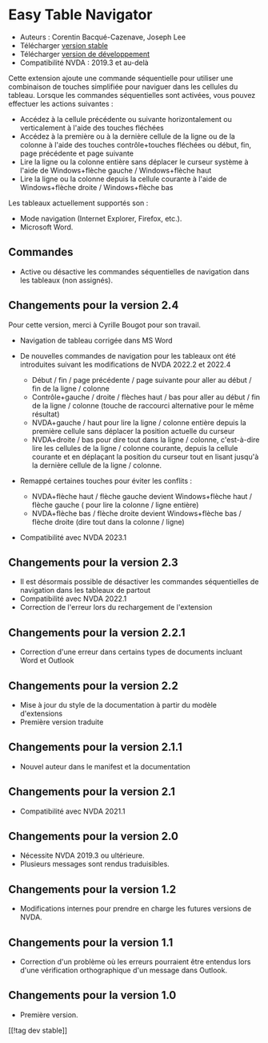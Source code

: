# Easy Table Navigator #

* Auteurs : Corentin Bacqué-Cazenave, Joseph Lee
* Télécharger [version stable][1]
* Télécharger [version de développement][2]
* Compatibilité NVDA : 2019.3 et au-delà

Cette extension ajoute une commande séquentielle pour utiliser une
combinaison de touches simplifiée pour naviguer dans les cellules du
tableau. Lorsque les commandes séquentielles sont activées, vous pouvez
effectuer les actions suivantes :

* Accédez à la cellule précédente ou suivante horizontalement ou
  verticalement à l'aide des touches fléchées
* Accédez à la première ou à la dernière cellule de la ligne ou de la
  colonne à l'aide des touches contrôle+touches fléchées ou début, fin, page
  précédente et page suivante
* Lire la ligne ou la colonne entière sans déplacer le curseur système à
  l'aide de Windows+flèche gauche / Windows+flèche haut
* Lire la ligne ou la colonne depuis la cellule courante à l'aide de
  Windows+flèche droite / Windows+flèche bas

Les tableaux actuellement supportés son :

* Mode navigation (Internet Explorer, Firefox, etc.).
* Microsoft Word.

## Commandes

* Active ou désactive les commandes séquentielles de navigation dans les
  tableaux (non assignés).

## Changements pour la version 2.4

Pour cette version, merci à Cyrille Bougot pour son travail.

* Navigation de tableau corrigée dans MS Word
* De nouvelles commandes de navigation pour les tableaux ont été introduites
  suivant les modifications de NVDA 2022.2 et 2022.4

    * Début / fin / page précédente / page suivante pour aller au début /
      fin de la ligne / colonne
    * Contrôle+gauche / droite / flèches haut / bas pour aller au début /
      fin de la ligne  / colonne (touche de raccourci alternative pour le
      même résultat)
    * NVDA+gauche / haut pour lire la ligne / colonne entière depuis la
      première cellule sans déplacer la position actuelle du curseur
    * NVDA+droite / bas pour dire tout dans la ligne / colonne, c'est-à-dire
      lire les cellules de la ligne / colonne courante, depuis la cellule
      courante et en déplaçant la position du curseur tout en lisant jusqu'à
      la dernière cellule de la ligne / colonne.

* Remappé certaines touches pour éviter les conflits :

    * NVDA+flèche haut / flèche gauche devient Windows+flèche haut / flèche
      gauche ( pour lire la colonne / ligne entière)
    * NVDA+flèche bas / flèche droite devient Windows+flèche bas / flèche
      droite (dire tout dans la colonne / ligne)

* Compatibilité avec NVDA 2023.1

## Changements pour la version 2.3

* Il est désormais possible de désactiver les commandes séquentielles de
  navigation dans les tableaux de partout
* Compatibilité avec NVDA 2022.1
* Correction de l'erreur lors du rechargement de l'extension

## Changements pour la version 2.2.1

* Correction d'une erreur dans certains types de documents incluant Word et
  Outlook

## Changements pour la version 2.2

* Mise à jour du style de la documentation à partir du modèle d'extensions
* Première version traduite

## Changements pour la version 2.1.1

* Nouvel auteur dans le manifest et la documentation

## Changements pour la version 2.1

* Compatibilité avec NVDA 2021.1

## Changements pour la version 2.0

* Nécessite NVDA 2019.3 ou ultérieure.
* Plusieurs messages sont rendus traduisibles.

## Changements pour la version 1.2

* Modifications internes pour prendre en charge les futures versions de
  NVDA.

## Changements pour la version 1.1

* Correction d'un problème où les erreurs pourraient être entendus lors
  d'une vérification orthographique d'un message  dans Outlook.

## Changements pour la version 1.0

*   Première version.

[[!tag dev stable]]

[1]: https://www.nvaccess.org/addonStore/legacy?file=etn

[2]: https://www.nvaccess.org/addonStore/legacy?file=etn-dev
